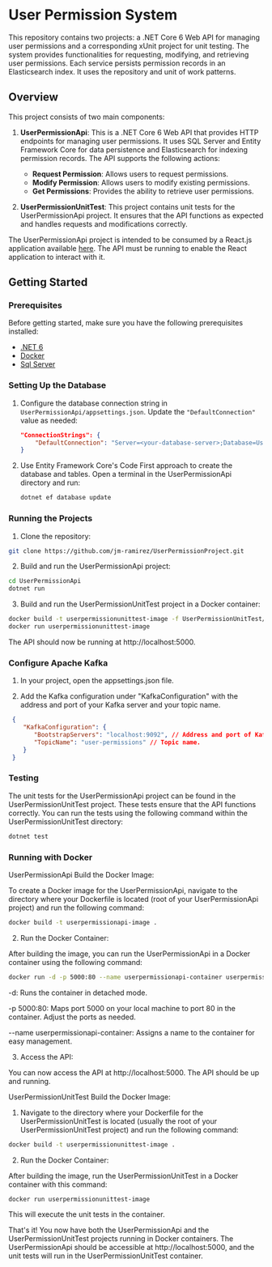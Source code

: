 # User Permission System

This repository contains two projects: a .NET Core 6 Web API for managing user permissions and a corresponding xUnit project for unit testing. The system provides functionalities for requesting, modifying, and retrieving user permissions. Each service persists permission records in an Elasticsearch index. It uses the repository and unit of work patterns.

## Overview

This project consists of two main components:

1. **UserPermissionApi**: This is a .NET Core 6 Web API that provides HTTP endpoints for managing user permissions. It uses SQL Server and Entity Framework Core for data persistence and Elasticsearch for indexing permission records. The API supports the following actions:

   - **Request Permission**: Allows users to request permissions.
   - **Modify Permission**: Allows users to modify existing permissions.
   - **Get Permissions**: Provides the ability to retrieve user permissions.

2. **UserPermissionUnitTest**: This project contains unit tests for the UserPermissionApi project. It ensures that the API functions as expected and handles requests and modifications correctly.

The UserPermissionApi project is intended to be consumed by a React.js application available [here](https://github.com/jm-ramirez/UserPermissionApplication). The API must be running to enable the React application to interact with it.

## Getting Started

### Prerequisites

Before getting started, make sure you have the following prerequisites installed:

- [.NET 6](https://dotnet.microsoft.com/download/dotnet/6.0)
- [Docker](https://www.docker.com/get-started)
- [Sql Server](https://www.microsoft.com/es-ar/sql-server/sql-server-downloads)

### Setting Up the Database

1. Configure the database connection string in `UserPermissionApi/appsettings.json`. Update the `"DefaultConnection"` value as needed:

   ```json
   "ConnectionStrings": {
       "DefaultConnection": "Server=<your-database-server>;Database=UserPermission;Trusted_Connection=True;MultipleActiveResultSets=true"
   }
   
2. Use Entity Framework Core's Code First approach to create the database and tables. Open a terminal in the UserPermissionApi directory and run:

   ```bash
   dotnet ef database update
   ```

### Running the Projects

1. Clone the repository:
```bash
git clone https://github.com/jm-ramirez/UserPermissionProject.git
```

2. Build and run the UserPermissionApi project:

  ```bash
  cd UserPermissionApi
  dotnet run
  ```

3. Build and run the UserPermissionUnitTest project in a Docker container:

  ```bash
  docker build -t userpermissionunittest-image -f UserPermissionUnitTest/Dockerfile .
  docker run userpermissionunittest-image
  ```
The API should now be running at http://localhost:5000.

### Configure Apache Kafka
1. In your project, open the appsettings.json file.

2. Add the Kafka configuration under "KafkaConfiguration" with the address and port of your Kafka server and your topic name.

  ```json
   {
      "KafkaConfiguration": {
         "BootstrapServers": "localhost:9092", // Address and port of Kafka brokers.
         "TopicName": "user-permissions" // Topic name.
      }
   }
  ```

### Testing
The unit tests for the UserPermissionApi project can be found in the UserPermissionUnitTest project. These tests ensure that the API functions correctly. You can run the tests using the following command within the UserPermissionUnitTest directory:

  ```bash
  dotnet test
  ```

### Running with Docker

UserPermissionApi
Build the Docker Image:

To create a Docker image for the UserPermissionApi, navigate to the directory where your Dockerfile is located (root of your UserPermissionApi project) and run the following command:

  ```bash
  docker build -t userpermissionapi-image .
  ```

2. Run the Docker Container:

After building the image, you can run the UserPermissionApi in a Docker container using the following command:

  ```bash
  docker run -d -p 5000:80 --name userpermissionapi-container userpermissionapi-image
  ```
-d: Runs the container in detached mode.

-p 5000:80: Maps port 5000 on your local machine to port 80 in the container. Adjust the ports as needed.

--name userpermissionapi-container: Assigns a name to the container for easy management.


3. Access the API:

You can now access the API at http://localhost:5000. The API should be up and running.

UserPermissionUnitTest
Build the Docker Image:

1. Navigate to the directory where your Dockerfile for the UserPermissionUnitTest is located (usually the root of your UserPermissionUnitTest project) and run the following command:

  ```bash
  docker build -t userpermissionunittest-image .
  ```

2. Run the Docker Container:

After building the image, run the UserPermissionUnitTest in a Docker container with this command:

  ```bash
  docker run userpermissionunittest-image
  ```
This will execute the unit tests in the container.

That's it! You now have both the UserPermissionApi and the UserPermissionUnitTest projects running in Docker containers. The UserPermissionApi should be accessible at http://localhost:5000, and the unit tests will run in the UserPermissionUnitTest container.

